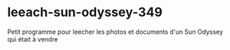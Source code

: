 # leeach-sun-odyssey-349
Petit programme pour leecher les photos et documents d'un Sun Odyssey qui était à vendre
